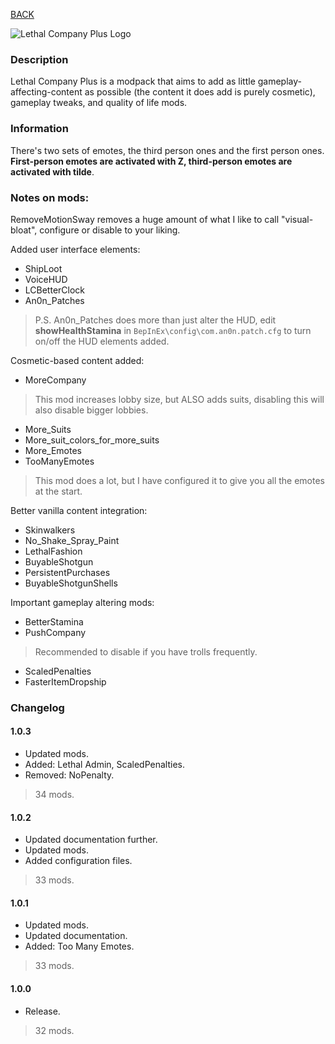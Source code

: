 
[BACK](..)

![Lethal Company Plus Logo](https://biblioklept.github.io/modlists/lethal-company-plus/icon.png)

### Description
Lethal Company Plus is a modpack that aims to add as little gameplay-affecting-content as possible (the content it does add is purely cosmetic), gameplay tweaks, and quality of life mods.

### Information
There's two sets of emotes, the third person ones and the first person ones. **First-person emotes are activated with Z, third-person emotes are activated with tilde**.

### Notes on mods:
RemoveMotionSway removes a huge amount of what I like to call "visual-bloat", configure or disable to your liking.

Added user interface elements:
- ShipLoot
- VoiceHUD
- LCBetterClock
- An0n_Patches
> P.S. An0n_Patches does more than just alter the HUD, edit **showHealthStamina** in `BepInEx\config\com.an0n.patch.cfg` to turn on/off the HUD elements added.

Cosmetic-based content added:
- MoreCompany
> This mod increases lobby size, but ALSO adds suits, disabling this will also disable bigger lobbies.
- More_Suits
- More_suit_colors_for_more_suits
- More_Emotes
- TooManyEmotes
> This mod does a lot, but I have configured it to give you all the emotes at the start.

Better vanilla content integration:
- Skinwalkers
- No_Shake_Spray_Paint
- LethalFashion
- BuyableShotgun
- PersistentPurchases
- BuyableShotgunShells

Important gameplay altering mods:
- BetterStamina
- PushCompany
> Recommended to disable if you have trolls frequently.
- ScaledPenalties
- FasterItemDropship

### Changelog

#### 1.0.3
- Updated mods.
- Added: Lethal Admin, ScaledPenalties.
- Removed: NoPenalty.
> 34 mods.

#### 1.0.2
- Updated documentation further.
- Updated mods.
- Added configuration files.
> 33 mods.

#### 1.0.1
- Updated mods.
- Updated documentation.
- Added: Too Many Emotes.
> 33 mods.

#### 1.0.0
- Release.
> 32 mods.